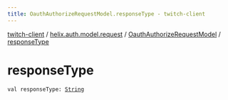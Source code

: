 ```yaml
---
title: OauthAuthorizeRequestModel.responseType - twitch-client
---
```


[twitch-client](../../index.html) / [helix.auth.model.request](../index.html) / [OauthAuthorizeRequestModel](index.html) / [responseType](./response-type.html)

# responseType

`val responseType: `[`String`](https://kotlinlang.org/api/latest/jvm/stdlib/kotlin/-string/index.html)